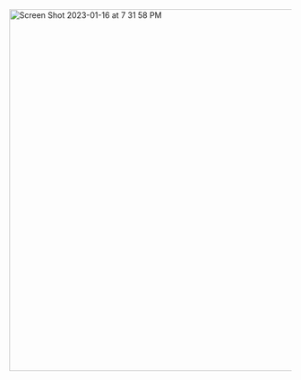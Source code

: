 <img width="646" alt="Screen Shot 2023-01-16 at 7 31 58 PM" src="https://user-images.githubusercontent.com/102100893/212790488-5579fd38-6ecd-4115-8e98-57df6044c200.png">

